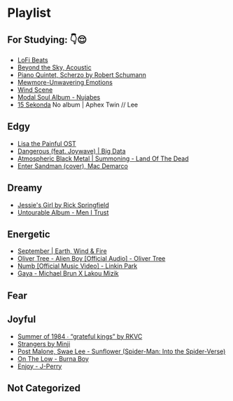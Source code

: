 # Playlist

## For Studying: 👇😌
- [LoFi Beats](https://www.youtube.com/watch?v=5qap5aO4i9A)
- [Beyond the Sky, Acoustic](https://www.youtube.com/watch?v=0_Af8SX2bWM)
- [Piano Quintet, Scherzo by Robert Schumann](https://youtu.be/Ub3UAK_KeNI)
- [Mewmore-Unwavering Emotions](https://www.youtube.com/watch?v=o-mKUzqHcEc)
- [Wind Scene](https://www.youtube.com/watch?v=pUFELL5hHbg)
- [Modal Soul Album - Nujabes](https://www.youtube.com/watch?v=hUMpg1ii4_A&t=1341s)
- [15 Sekonda](https://www.youtube.com/watch?v=R_Y4Cn-XQq8)
No album | Aphex Twin // Lee

## Edgy
- [Lisa the Painful OST](https://www.youtube.com/watch?v=ByKll4eIjwo&list=PLPAsf8Volpy3OoTL0fFmSLMuv8oK0s1Rk)
- [Dangerous (feat. Joywave) | Big Data](https://www.youtube.com/watch?v=LpQArtCeXTk)
- [Atmospheric Black Metal | Summoning - Land Of The Dead](https://www.youtube.com/watch?v=jmDnrNwyhK0)
- [Enter Sandman (cover), Mac Demarco](https://www.youtube.com/watch?v=gABTZibOV2U)

## Dreamy
- [Jessie's Girl by Rick Springfield](https://www.youtube.com/watch?v=qYkbTyHXwbs)
- [Untourable Album - Men I Trust](https://www.youtube.com/watch?v=-m90XiNil7M&list=PLp9ta73sprU4AR94k8TiS8da2KyDu-DUi)

## Energetic
- [September | Earth, Wind & Fire](https://www.youtube.com/watch?v=3cKtSlsYVEU)
- [Oliver Tree - Alien Boy [Official Audio] - Oliver Tree](https://www.youtube.com/watch?v=3wLLgJ_a7Rs)
- [Numb [Official Music Video] - Linkin Park](https://www.youtube.com/watch?v=kXYiU_JCYtU)
- [Gaya - Michael Brun X Lakou Mizik](https://www.youtube.com/watch?v=sHQL4uBSFD4)

## Fear

## Joyful
- [Summer of 1984 ∙ “grateful kings” by RKVC](https://youtu.be/cmwomhy81qg)
- [Strangers by Minji](https://youtu.be/Rh3-ifF1D38)
- [Post Malone, Swae Lee - Sunflower (Spider-Man: Into the Spider-Verse)](https://www.youtube.com/watch?v=ApXoWvfEYVU)
- [On The Low - Burna Boy](https://www.youtube.com/watch?v=Ecl8Aod0Tl0)
- [Enjoy - J-Perry](https://www.youtube.com/watch?v=RKomOZTdhVg)

## Not Categorized
